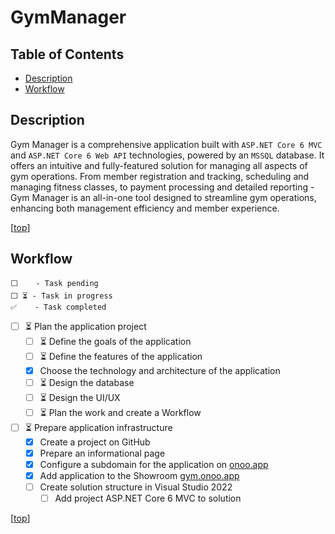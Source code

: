 # GymManager

<h2 id="table-of-contents">Table of Contents</h2>

- [Description](#description)
- [Workflow](#workflow)

## Description

Gym Manager is a comprehensive application built with `ASP.NET Core 6 MVC` and `ASP.NET Core 6 Web API` technologies, powered by an `MSSQL` database. It offers an intuitive and fully-featured solution for managing all aspects of gym operations. From member registration and tracking, scheduling and managing fitness classes, to payment processing and detailed reporting - Gym Manager is an all-in-one tool designed to streamline gym operations, enhancing both management efficiency and member experience.

[[top](#table-of-contents)]

## Workflow

```
⬜    - Task pending
⬜ ⏳ - Task in progress
✅    - Task completed
```

- [ ] ⏳ Plan the application project
    - [ ] ⏳ Define the goals of the application
    - [ ] ⏳ Define the features of the application
    - [x] Choose the technology and architecture of the application
    - [ ] ⏳ Design the database
    - [ ] ⏳ Design the UI/UX
    - [ ] ⏳ Plan the work and create a Workflow
- [ ] ⏳ Prepare application infrastructure
    - [x] Create a project on GitHub
    - [x] Prepare an informational page
    - [x] Configure a subdomain for the application on [onoo.app](https://onoo.app/)
    - [x] Add application to the Showroom [gym.onoo.app](https://gym.onoo.app/)
    - [ ] Create solution structure in Visual Studio 2022
        - [ ] Add project ASP.NET Core 6 MVC to solution

[[top](#table-of-contents)]

